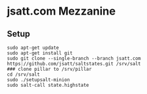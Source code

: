 jsatt.com Mezzanine
======================

Setup
-----

    sudo apt-get update
    sudo apt-get install git
    sudo git clone --single-branch --branch jsatt.com https://github.com/jsatt/saltstates.git /srv/salt
    ### clone pillar to /srv/pillar
    cd /srv/salt
    sudo ./setupsalt-minion
    sudo salt-call state.highstate

